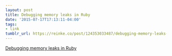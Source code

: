 ```yaml
---
layout: post
title: Debugging memory leaks in Ruby
date: '2015-07-17T17:13:11-04:00'
tags:
- link
tumblr_url: https://reinke.co/post/124353033487/debugging-memory-leaks-in-ruby
---
```

[Debugging memory leaks in Ruby](http://samsaffron.com/archive/2015/03/31/debugging-memory-leaks-in-ruby)  
